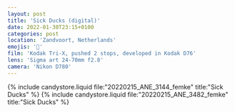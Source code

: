 ```yaml
---
layout: post
title: 'Sick Ducks (digital)'
date: 2022-01-30T23:15+0100
categories: post
location: 'Zandvoort, Netherlands'
emojis: '🔞'
film: 'Kodak Tri-X, pushed 2 stops, developed in Kodak D76'
lens: 'Sigma art 24-70mm f2.8'
camera: 'Nikon D780'
---
```


{% include candystore.liquid file:"20220215_ANE_3144_femke" title:"Sick Ducks" %}
{% include candystore.liquid file:"20220215_ANE_3482_femke" title:"Sick Ducks" %}
